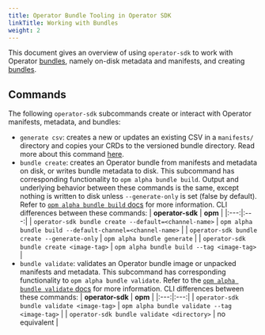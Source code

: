```yaml
---
title: Operator Bundle Tooling in Operator SDK
linkTitle: Working with Bundles
weight: 2
---
```


This document gives an overview of using `operator-sdk` to work with Operator [bundles][operator-bundles], namely on-disk metadata and manifests, and creating [bundles][operator-bundle-image].

## Commands

The following `operator-sdk` subcommands create or interact with Operator manifests, metadata, and bundles:

* `generate csv`: creates a new or updates an existing CSV in a `manifests/` directory and copies your CRDs to the versioned bundle directory. Read more about this command [here][sdk-generate-csv].
* `bundle create`: creates an Operator bundle from manifests and metadata on disk, or writes bundle metadata to disk. This subcommand has corresponding functionality to `opm alpha bundle build`. Output and underlying behavior between these commands is the same, except nothing is written to disk unless `--generate-only` is set (false by default). Refer to [`opm alpha bundle build` docs][operator-opm-build] for more information. CLI differences between these commands:
  | **operator-sdk** | **opm** |
  |:---:|:---:|
  | `operator-sdk bundle create --default=<channel-name>` |  `opm alpha bundle build --default-channel=<channel-name>` |
  | `operator-sdk bundle create --generate-only` | `opm alpha bundle generate` |
  | `operator-sdk bundle create <image-tag>` | `opm alpha bundle build --tag <image-tag>` |
* `bundle validate`: validates an Operator bundle image or unpacked manifests and metadata. This subcommand has corresponding functionality to `opm alpha bundle validate`. Refer to the [`opm alpha bundle validate` docs][operator-opm-validate] for more information. CLI differences between these commands:
  | **operator-sdk** | **opm** |
  |:---:|:---:|
  | `operator-sdk bundle validate <image-tag>` | `opm alpha bundle validate --tag <image-tag>` |
  | `operator-sdk bundle validate <directory>` | no equivalent |

[sdk-generate-csv]:/docs/olm-integration/generating-a-csv
[operator-bundles]:https://github.com/operator-framework/operator-registry/tree/v1.5.3#manifest-format
[operator-bundle-image]:https://github.com/operator-framework/operator-registry/blob/v1.5.3/docs/design/operator-bundle.md
[operator-opm-build]:https://github.com/operator-framework/operator-registry/blob/v1.5.9/docs/design/operator-bundle.md#build-bundle-image
[operator-opm-validate]:https://github.com/operator-framework/operator-registry/blob/v1.5.9/docs/design/operator-bundle.md#validate-bundle-image
